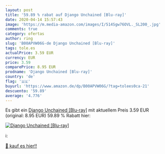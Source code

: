 ```yaml
---
layout: post
title: '59.89 % rabat auf Django Unchained [Blu-ray]'
date: 2020-04-14 15:57:43
image: 'https://m.media-amazon.com/images/I/514Sgw76OVL._SL200_.jpg'
comments: true
category: ofertas
author: ring
slug: 'B00APVW06G-de Django Unchained [Blu-ray]'
tags: tole.es
actualPrice: 3.59 EUR
currency: EUR
price: 3.59
comparePrice: 8.95 EUR
prodname: 'Django Unchained [Blu-ray]'
country: 'de'
flag: '🇩🇪'
buyurl: 'https://www.amazon.de/dp/B00APVW06G/?tag=tolees0ca-21'
descuento: '59.89'
average: '4.776'
---
```


Es gibt ein [Django Unchained [Blu-ray]](https://www.amazon.de/dp/B00APVW06G/?tag=tolees0ca-21) mit aktuellem Preis 3.59 EUR (original: 8.95 EUR) 59.89 % Rabatt hier:

[![Django Unchained [Blu-ray]](https://m.media-amazon.com/images/I/514Sgw76OVL._SL200_.jpg)](https://www.amazon.de/dp/B00APVW06G/?tag=tolees0ca-21)

ℹ️:


[🛒 kauf es hier!!](https://www.amazon.de/dp/B00APVW06G/?tag=tolees0ca-21)
